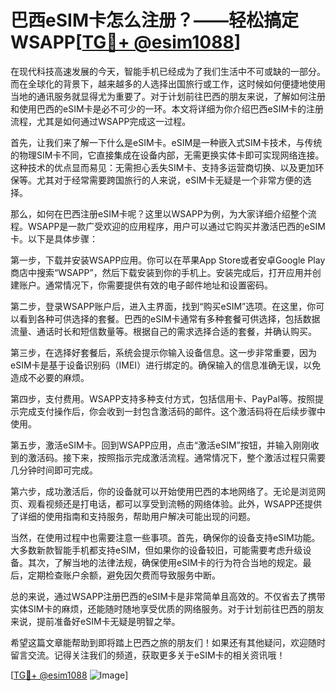 # 巴西eSIM卡怎么注册？——轻松搞定WSAPP[[TG💪+ @esim1088](https://t.me/s/esim1088)]

在现代科技高速发展的今天，智能手机已经成为了我们生活中不可或缺的一部分。而在全球化的背景下，越来越多的人选择出国旅行或工作，这时候如何便捷地使用当地的通讯服务就显得尤为重要了。对于计划前往巴西的朋友来说，了解如何注册和使用巴西的eSIM卡是必不可少的一环。本文将详细为你介绍巴西eSIM卡的注册流程，尤其是如何通过WSAPP完成这一过程。

首先，让我们来了解一下什么是eSIM卡。eSIM是一种嵌入式SIM卡技术，与传统的物理SIM卡不同，它直接集成在设备内部，无需更换实体卡即可实现网络连接。这种技术的优点显而易见：无需担心丢失SIM卡、支持多运营商切换、以及更加环保等。尤其对于经常需要跨国旅行的人来说，eSIM卡无疑是一个非常方便的选择。

那么，如何在巴西注册eSIM卡呢？这里以WSAPP为例，为大家详细介绍整个流程。WSAPP是一款广受欢迎的应用程序，用户可以通过它购买并激活巴西的eSIM卡。以下是具体步骤：

第一步，下载并安装WSAPP应用。你可以在苹果App Store或者安卓Google Play商店中搜索“WSAPP”，然后下载安装到你的手机上。安装完成后，打开应用并创建账户。通常情况下，你需要提供有效的电子邮件地址和设置密码。

第二步，登录WSAPP账户后，进入主界面，找到“购买eSIM”选项。在这里，你可以看到各种可供选择的套餐。巴西的eSIM卡通常有多种套餐可供选择，包括数据流量、通话时长和短信数量等。根据自己的需求选择合适的套餐，并确认购买。

第三步，在选择好套餐后，系统会提示你输入设备信息。这一步非常重要，因为eSIM卡是基于设备识别码（IMEI）进行绑定的。确保输入的信息准确无误，以免造成不必要的麻烦。

第四步，支付费用。WSAPP支持多种支付方式，包括信用卡、PayPal等。按照提示完成支付操作后，你会收到一封包含激活码的邮件。这个激活码将在后续步骤中使用。

第五步，激活eSIM卡。回到WSAPP应用，点击“激活eSIM”按钮，并输入刚刚收到的激活码。接下来，按照指示完成激活流程。通常情况下，整个激活过程只需要几分钟时间即可完成。

第六步，成功激活后，你的设备就可以开始使用巴西的本地网络了。无论是浏览网页、观看视频还是打电话，都可以享受到流畅的网络体验。此外，WSAPP还提供了详细的使用指南和支持服务，帮助用户解决可能出现的问题。

当然，在使用过程中也需要注意一些事项。首先，确保你的设备支持eSIM功能。大多数新款智能手机都支持eSIM，但如果你的设备较旧，可能需要考虑升级设备。其次，了解当地的法律法规，确保使用eSIM卡的行为符合当地的规定。最后，定期检查账户余额，避免因欠费而导致服务中断。

总的来说，通过WSAPP注册巴西的eSIM卡是非常简单且高效的。不仅省去了携带实体SIM卡的麻烦，还能随时随地享受优质的网络服务。对于计划前往巴西的朋友来说，提前准备好eSIM卡无疑是明智之举。

希望这篇文章能帮助到即将踏上巴西之旅的朋友们！如果还有其他疑问，欢迎随时留言交流。记得关注我们的频道，获取更多关于eSIM卡的相关资讯哦！

[[TG💪+ @esim1088](https://t.me/s/esim1088) ![Image](https://i.postimg.cc/4NQfJmqS/Snipaste-2025-05-13-00-14-12.png)]